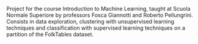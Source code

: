 Project for the course Introduction to Machine Learning, taught at Scuola Normale Superiore by professors Fosca Giannotti and Roberto Pellungrini. Consists in data exploration, clustering with unsupervised learning techniques and classification with supervised learning techniques on a partition of the FolkTables dataset.
